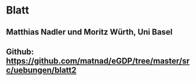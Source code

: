 # Blatt 
## Matthias Nadler und Moritz Würth, Uni Basel
## Github: https://github.com/matnad/eGDP/tree/master/src/uebungen/blatt2
